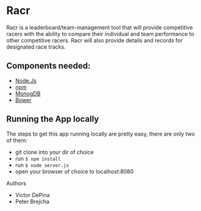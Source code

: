 # Racr

Racr is a leaderboard/team-management tool that will provide competitive 
racers with the ability to compare their individual and team performance to 
other competitive racers. Racr will also provide details and records for 
designated race tracks.

## Components needed:

- [Node.Js](http://nodejs.org/)
- [npm](https://npmjs.org/)
- [MonogDB](http://www.mongodb.org/)
- [Bower](http://bower.io/)

## Running the App locally

The steps to get this app running locally are pretty easy,
there are only two of them:
- git clone into your dir of choice
- run `$ npm install`
- run `$ node server.js`
- open your browser of choice to localhost:8080

Authors
- Victor DePina
- Peter Brejcha
